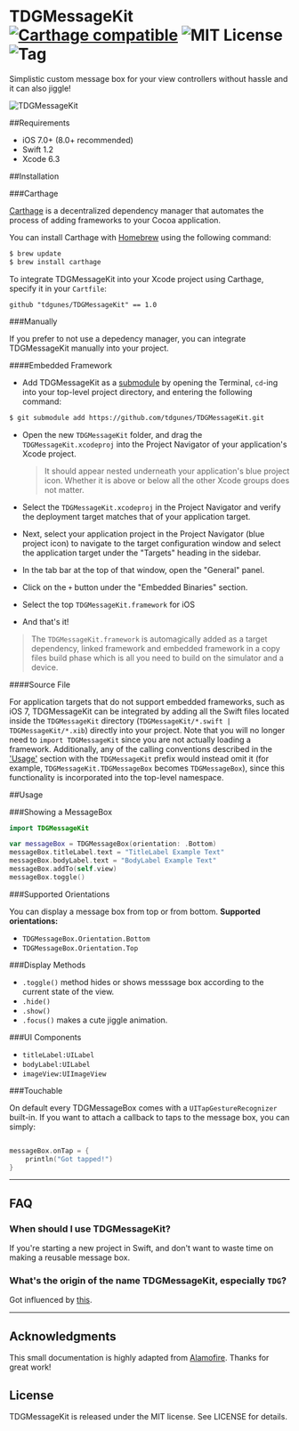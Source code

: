 # TDGMessageKit [![Carthage compatible](https://img.shields.io/badge/Carthage-compatible-4BC51D.svg?style=flat)](https://github.com/Carthage/Carthage) ![MIT License]( https://img.shields.io/github/license/tdgunes/TDGMessageKit.svg?style=flat) ![Tag](https://img.shields.io/github/tag/tdgunes/TDGMessageKit.svg)


Simplistic custom message box for your view controllers without hassle and it can also jiggle!

![TDGMessageKit](https://raw.githubusercontent.com/tdgunes/TDGMessageKit/master/Example/demonstration.gif)

##Requirements

- iOS 7.0+ (8.0+ recommended)
- Swift 1.2
- Xcode 6.3

##Installation


###Carthage

[Carthage](https://github.com/Carthage/Carthage) is a decentralized dependency manager that automates the process of adding frameworks to your Cocoa application.

You can install Carthage with [Homebrew](http://brew.sh/) using the following command:

```bash
$ brew update
$ brew install carthage
```

To integrate TDGMessageKit into your Xcode project using Carthage, specify it in your `Cartfile`:

```ogdl
github "tdgunes/TDGMessageKit" == 1.0
```

###Manually

If you prefer to not use a depedency manager, you can integrate TDGMessageKit manually into your project.

####Embedded Framework

- Add TDGMessageKit as a [submodule](http://git-scm.com/docs/git-submodule) by opening the Terminal, `cd`-ing into your top-level project directory, and entering the following command:

```bash
$ git submodule add https://github.com/tdgunes/TDGMessageKit.git
```

- Open the new `TDGMessageKit` folder, and drag the `TDGMessageKit.xcodeproj` into the Project Navigator of your application's Xcode project.

    > It should appear nested underneath your application's blue project icon. Whether it is above or below all the other Xcode groups does not matter.

- Select the `TDGMessageKit.xcodeproj` in the Project Navigator and verify the deployment target matches that of your application target.
- Next, select your application project in the Project Navigator (blue project icon) to navigate to the target configuration window and select the application target under the "Targets" heading in the sidebar.
- In the tab bar at the top of that window, open the "General" panel.
- Click on the `+` button under the "Embedded Binaries" section.
- Select the top `TDGMessageKit.framework` for iOS 

- And that's it!

> The `TDGMessageKit.framework` is automagically added as a target dependency, linked framework and embedded framework in a copy files build phase which is all you need to build on the simulator and a device.


####Source File

For application targets that do not support embedded frameworks, such as iOS 7, TDGMessageKit can be integrated by adding all the Swift files located inside the `TDGMessageKit` directory (`TDGMessageKit/*.swift | TDGMessageKit/*.xib`) directly into your project. Note that you will no longer need to `import TDGMessageKit` since you are not actually loading a framework. Additionally, any of the calling conventions described in the ['Usage'](#usage) section with the `TDGMessageKit` prefix would instead omit it (for example, `TDGMessageKit.TDGMessageBox` becomes `TDGMessageBox`), since this functionality is incorporated into the top-level namespace.

##Usage 

###Showing a MessageBox

```swift
import TDGMessageKit

var messageBox = TDGMessageBox(orientation: .Bottom)  
messageBox.titleLabel.text = "TitleLabel Example Text"  
messageBox.bodyLabel.text = "BodyLabel Example Text"  
messageBox.addTo(self.view)  
messageBox.toggle()  

```

###Supported Orientations 

You can display a message box from top or from bottom. **Supported orientations:**

- `TDGMessageBox.Orientation.Bottom`
- `TDGMessageBox.Orientation.Top`

###Display Methods

- `.toggle()` method hides or shows messsage box according to the current state of the view.
- `.hide()` 
- `.show()`
- `.focus()` makes a cute jiggle animation.


###UI Components

- `titleLabel:UILabel`
- `bodyLabel:UILabel`
- `imageView:UIImageView`

###Touchable

On default every TDGMessageBox comes with a `UITapGestureRecognizer` built-in. If you want to attach a callback to taps to the message box, you can simply:


```swift

messageBox.onTap = {
	println("Got tapped!")
}

```

* * *

## FAQ

### When should I use TDGMessageKit?

If you're starting a new project in Swift, and don't want to waste time on making a reusable message box.


### What's the origin of the name TDGMessageKit, especially `TDG`?

Got influenced by [this](https://git.wiki.kernel.org/index.php/Git_FAQ#Why_the_.27Git.27_name.3F).


* * *

## Acknowledgments

This small documentation is highly adapted from [Alamofire](https://github.com/Alamofire/Alamofire/blob/master/README.md). Thanks for great work!


## License

TDGMessageKit is released under the MIT license. See LICENSE for details.





